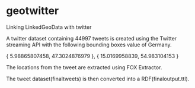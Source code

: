 # geotwitter
Linking LinkedGeoData with twitter

A twitter dataset containing 44997 tweets is created using the Twitter streaming API with the following bounding boxes value of Germany.


{ 5.98865807458, 47.3024876979 }, { 15.0169958839, 54.983104153 }

The locations from the tweet are extracted using FOX Extractor.

The tweet dataset(finaltweets) is then converted into a RDF(finaloutput.ttl).





